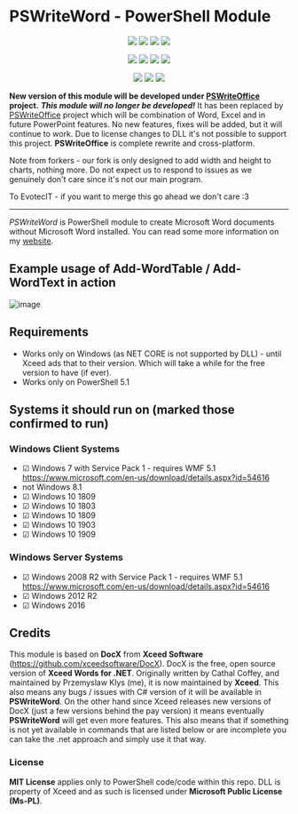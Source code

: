 # PSWriteWord - PowerShell Module

<p align="center">
  <a href="https://dev.azure.com/evotecpl/PSWriteWord/_build/results?buildId=latest"><img src="https://dev.azure.com/evotecpl/PSWriteWord/_apis/build/status/EvotecIT.PSWriteWord"></a>
  <a href="https://www.powershellgallery.com/packages/PSWriteWord"><img src="https://img.shields.io/powershellgallery/v/PSWriteWord.svg"></a>
  <a href="https://www.powershellgallery.com/packages/PSWriteWord"><img src="https://img.shields.io/powershellgallery/vpre/PSWriteWord.svg?label=powershell%20gallery%20preview&colorB=yellow"></a>
  <a href="https://github.com/EvotecIT/PSWriteWord"><img src="https://img.shields.io/github/license/EvotecIT/PSWriteWord.svg"></a>
</p>

<p align="center">
  <a href="https://www.powershellgallery.com/packages/PSWriteHTML"><img src="https://img.shields.io/powershellgallery/p/PSWriteWord.svg"></a>
  <a href="https://github.com/EvotecIT/PSWriteWord"><img src="https://img.shields.io/github/languages/top/evotecit/PSWriteWord.svg"></a>
  <a href="https://github.com/EvotecIT/PSWriteWord"><img src="https://img.shields.io/github/languages/code-size/evotecit/PSWriteWord.svg"></a>
  <a href="https://www.powershellgallery.com/packages/PSWriteWord"><img src="https://img.shields.io/powershellgallery/dt/PSWriteWord.svg"></a>
</p>

<p align="center">
  <a href="https://twitter.com/PrzemyslawKlys"><img src="https://img.shields.io/twitter/follow/PrzemyslawKlys.svg?label=Twitter%20%40PrzemyslawKlys&style=social"></a>
  <a href="https://evotec.xyz/hub"><img src="https://img.shields.io/badge/Blog-evotec.xyz-2A6496.svg"></a>
  <a href="https://www.linkedin.com/in/pklys"><img src="https://img.shields.io/badge/LinkedIn-pklys-0077B5.svg?logo=LinkedIn"></a>
</p>

**New version of this module will be developed under [PSWriteOffice](https://github.com/EvotecIT/PSWriteOffice) project.**
***This module will no longer be developed!*** It has been replaced by [PSWriteOffice](https://github.com/EvotecIT/PSWriteOffice) project which will be combination of Word, Excel and in future PowerPoint features. No new features, fixes will be added, but it will continue to work. Due to license changes to DLL it's not possible to support this project. **PSWriteOffice** is complete rewrite and cross-platform.

Note from forkers - our fork is only designed to add width and height to charts, nothing more. Do not expect us to respond to issues as we genuinely don't care since it's not our main program.

To EvotecIT - if you want to merge this go ahead we don't care :3
***

_PSWriteWord_ is PowerShell module to create Microsoft Word documents without Microsoft Word installed. You can read some more information on my [website](https://evotec.xyz/hub/scripts/pswriteword-powershell-module/).

## Example usage of Add-WordTable / Add-WordText in action

![image](https://evotec.xyz/wp-content/uploads/2018/07/PSWriteWord-MoreAction.gif)

## Requirements

- Works only on Windows (as NET CORE is not supported by DLL) - until Xceed ads that to their version. Which will take a while for the free version to have (if ever).
- Works only on PowerShell 5.1

## Systems it should run on (marked those confirmed to run)

### Windows Client Systems

- ☑ Windows 7 with Service Pack 1 - requires WMF 5.1 <https://www.microsoft.com/en-us/download/details.aspx?id=54616>
- not Windows 8.1
- ☑ Windows 10 1809
- ☑ Windows 10 1803
- ☑ Windows 10 1809
- ☑ Windows 10 1903
- ☑ Windows 10 1909

### Windows Server Systems

- ☑ Windows 2008 R2 with Service Pack 1 - requires WMF 5.1 <https://www.microsoft.com/en-us/download/details.aspx?id=54616>
- ☑ Windows 2012 R2
- ☑ Windows 2016

## Credits

This module is based on **DocX** from **Xceed Software** (<https://github.com/xceedsoftware/DocX>). DocX is the free, open source version of **Xceed Words for .NET**. Originally written by Cathal Coffey, and maintained by Przemyslaw Klys (me), it is now maintained by **Xceed**. This also means any bugs / issues with C# version of it will be available in **PSWriteWord**. On the other hand since Xceed releases new versions of DocX (just a few versions behind the pay version) it means eventually **PSWriteWord** will get even more features. This also means that if something is not yet available in commands that are listed below or are incomplete you can take the .net approach and simply use it that way.

### License

**MIT License** applies only to PowerShell code/code within this repo. DLL is property of Xceed and as such is licensed under **Microsoft Public License (Ms-PL)**.
